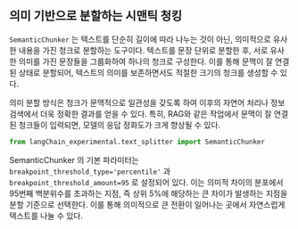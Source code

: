 ## 의미 기반으로 분할하는 시맨틱 청킹

`SemanticChunker` 는 텍스트를 단순히 길이에 따라 나누는 것이 아닌, 의미적으로 유사한 내용을 가진 청크로 분할하는 도구이다. 텍스트를 문장 단위로 분할한 후, 서로 유사한 의미를 가진 문장들을 그룹화하여 하나의 청크로 구성한다. 이를 통해 문맥이 잘 연결된 상태로 분할되어, 텍스트의 의미를 보존하면서도 적절한 크기의 청크를 생성할 수 있다.

의미 분할 방식은 청크가 문맥적으로 일관성을 갖도록 하여 이후의 자연어 처리나 정보 검색에서 더욱 정확한 결과를 얻을 수 있다. 특히, RAG와 같은 작업에서 문맥이 잘 연결된 청크들이 입력되면, 모델의 응답 정화도가 크게 향상될 수 있다.

```python
from langChain_experimental.text_splitter import SemanticChunker
```

SemanticChunker 의 기본 파라미터는 `breakpoint_threshold_type='percentile'` 과 `breakpoint_threshold_amount=95` 로 설정되어 있다. 이는 의미적 차이의 분포에서 95번째 백분위수를 초과하는 지점, 즉 상위 5%에 해당하는 큰 차이가 발생하는 지점을 분할 기준으로 선택한다. 이를 통해 의미적으로 큰 전환이 일어나는 곳에서 자연스럽게 텍스트를 나눌 수 있다.


